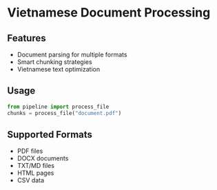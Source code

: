 # Vietnamese Document Processing

## Features
- Document parsing for multiple formats
- Smart chunking strategies
- Vietnamese text optimization

## Usage
```python
from pipeline import process_file
chunks = process_file("document.pdf")
```

## Supported Formats
- PDF files
- DOCX documents  
- TXT/MD files
- HTML pages
- CSV data